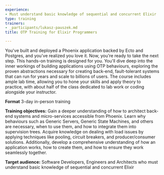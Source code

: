 ```yaml
---
experience:
- Must understand basic knowledge of sequential and concurrent Elixir
type: training
trainers:
- _participants/lukasz-pauszek.md
title: OTP Training for Elixir Programmers

---
```

You've built and deployed a Phoenix application backed by Ecto and Postgres, and you've realized you love it. Now, you're ready to take the next step. This hands-on training is designed for you. You'll dive deep into the inner workings of building applications using OTP behaviours, exploring the proven abstractions necessary for creating back-end, fault-tolerant systems that can run for years and scale to billions of users. The course includes ample lab time, allowing you to hone your skills and apply theory to practice, with about half of the class dedicated to lab work or coding alongside your instructor.

**Format**
3-day in-person training

**Training objectives:**
Gain a deeper understanding of how to architect back-end systems and micro-services accessible from Phoenix. Learn why behaviours such as Generic Servers, Generic State Machines, and others are necessary, when to use them, and how to integrate them into supervision trees. Acquire knowledge on dealing with load issues by applying techniques like pooling, circuit breakers, and producer/consumer solutions. Additionally, develop a comprehensive understanding of how an application works, how to create them, and how to ensure they work seamlessly together.

**Target audience:**
Software Developers, Engineers and Architects who must understand basic knowledge of sequential and concurrent Elixir
